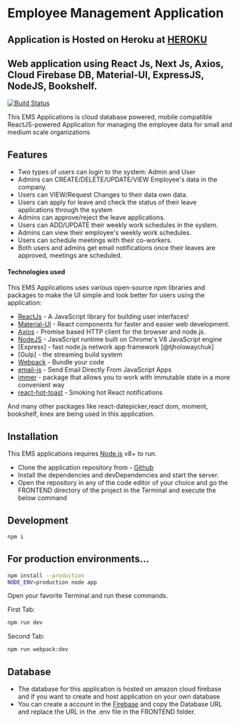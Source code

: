 # Employee Management Application

## Application is Hosted on Heroku at [HEROKU](https://employee-management-system-app.herokuapp.com/home)

## Web application using React Js, Next Js, Axios, Cloud Firebase DB, Material-UI, ExpressJS, NodeJS, Bookshelf.

[![Build Status](https://travis-ci.org/joemccann/dillinger.svg?branch=master)](https://travis-ci.org/joemccann/dillinger)

This EMS Applications is cloud database powered, mobile compatible ReactJS-powered Application for managing the employee data for small and medium scale organizations

## Features

- Two types of users can login to the system: Admin and User
- Admins can CREATE/DELETE/UPDATE/VIEW Employee's data in the company.
- Users can VIEW/Request Changes to their data own data.
- Users can apply for leave and check the status of their leave applications through the system
- Admins can approve/reject the leave applications.
- Users can ADD/UPDATE their weekly work schedules in the system.
- Admins can view their employee's weekly work schedules.
- Users can schedule meetings with their co-workers.
- Both users and admins get email notifications once their leaves are approved, meetings are scheduled.

#### Technologies used

This EMS Applications uses various open-source npm libraries and packages to make the UI simple and look better for users using the application:

- [ReactJs](https://reactjs.org/) - A JavaScript library for building user interfaces!
- [Material-UI](https://material-ui.com/) - React components for faster and easier web development.
- [Axios](https://github.com/axios/axios) - Promise based HTTP client for the browser and node.js.
- [NodeJS](https://nodejs.org/en/) - JavaScript runtime built on Chrome's V8 JavaScript engine
- [Express] - fast node.js network app framework [@tjholowaychuk]
- [Gulp] - the streaming build system
- [Webpack](https://webpack.js.org/) - Bundle your code
- [email-js](https://www.emailjs.com/docs/examples/reactjs/) - Send Email Directly From JavaScript Apps
- [immer](https://immerjs.github.io/immer/) - package that allows you to work with immutable state in a more convenient way
- [react-hot-toast](https://react-hot-toast.com/) - Smoking hot React notifications

And many other packages like react-datepicker,react dom, moment, bookshelf, knex are being used in this application.

## Installation

This EMS applications requires [Node.js](https://nodejs.org/) v8+ to run.

- Clone the application repository from - [Github](https://github.com/shabbi268/Employee-Management-System)
- Install the dependencies and devDependencies and start the server.
- Open the repository in any of the code editor of your choice and go the FRONTEND directory of the project in the Terminal and execute the below command

## Development

```sh
npm i
```

## For production environments...

```sh
npm install --production
NODE_ENV=production node app
```

Open your favorite Terminal and run these commands.

First Tab:

```sh
npm run dev
```

Second Tab:

```sh
npm run webpack:dev
```

## Database

- The database for this application is hosted on amazon cloud firebase and if you want to create and host application on your own database
- You can create a account in the [Firebase](https://firebase.google.com/) and copy the Database URL and replace the URL in the .env file in the FRONTEND folder.
